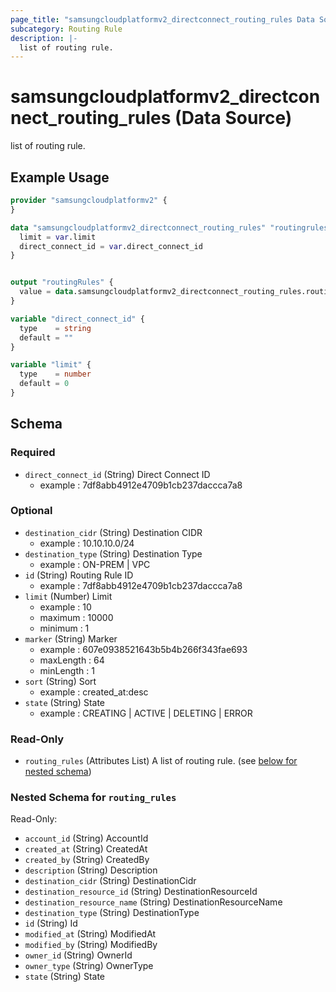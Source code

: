 ```yaml
---
page_title: "samsungcloudplatformv2_directconnect_routing_rules Data Source - samsungcloudplatformv2"
subcategory: Routing Rule
description: |-
  list of routing rule.
---
```


# samsungcloudplatformv2_directconnect_routing_rules (Data Source)

list of routing rule.

## Example Usage

```terraform
provider "samsungcloudplatformv2" {
}

data "samsungcloudplatformv2_directconnect_routing_rules" "routingrules" {
  limit = var.limit
  direct_connect_id = var.direct_connect_id
}


output "routingRules" {
  value = data.samsungcloudplatformv2_directconnect_routing_rules.routingrules
}

variable "direct_connect_id" {
  type    = string
  default = ""
}

variable "limit" {
  type    = number
  default = 0
}
```

<!-- schema generated by tfplugindocs -->
## Schema

### Required

- `direct_connect_id` (String) Direct Connect ID 
  - example : 7df8abb4912e4709b1cb237daccca7a8

### Optional

- `destination_cidr` (String) Destination CIDR 
  - example : 10.10.10.0/24
- `destination_type` (String) Destination Type 
  - example : ON-PREM | VPC
- `id` (String) Routing Rule ID 
  - example : 7df8abb4912e4709b1cb237daccca7a8
- `limit` (Number) Limit 
  - example : 10 
  - maximum : 10000 
  - minimum : 1
- `marker` (String) Marker 
  - example : 607e0938521643b5b4b266f343fae693 
  - maxLength : 64 
  - minLength : 1
- `sort` (String) Sort 
  - example : created_at:desc
- `state` (String) State 
  - example : CREATING | ACTIVE | DELETING | ERROR

### Read-Only

- `routing_rules` (Attributes List) A list of routing rule. (see [below for nested schema](#nestedatt--routing_rules))

<a id="nestedatt--routing_rules"></a>
### Nested Schema for `routing_rules`

Read-Only:

- `account_id` (String) AccountId
- `created_at` (String) CreatedAt
- `created_by` (String) CreatedBy
- `description` (String) Description
- `destination_cidr` (String) DestinationCidr
- `destination_resource_id` (String) DestinationResourceId
- `destination_resource_name` (String) DestinationResourceName
- `destination_type` (String) DestinationType
- `id` (String) Id
- `modified_at` (String) ModifiedAt
- `modified_by` (String) ModifiedBy
- `owner_id` (String) OwnerId
- `owner_type` (String) OwnerType
- `state` (String) State